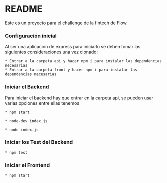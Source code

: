 # README #

Este es un proyecto para el challenge de la fintech de Flow.

### Configuración inicial ###

Al ser una aplicación de express para iniciarlo se deben tomar las siguientes consideraciones una vez clonado:

```
* Entrar a la carpeta api y hacer npm i para instalar las dependencias necesarias
* Entrar a la carpeta front y hacer npm i para instalar las dependencias necesarias

```

### Iniciar el Backend ###

Para iniciar el backend hay que entrar en la carpeta api, se pueden usar varias opciones entre ellas tenemos

```
* npm start
```

```
* node-dev index.js
```

```
* node index.js
```

### Iniciar los Test del Backend ###

```
* npm test
```


### Iniciar el Frontend ###

```
* npm start
```